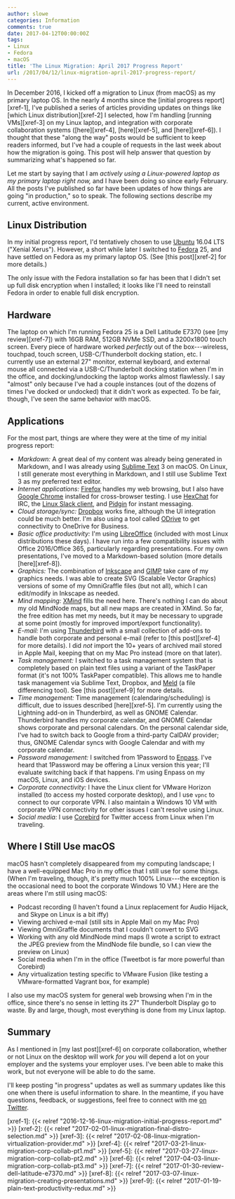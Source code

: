 ```yaml
---
author: slowe
categories: Information
comments: true
date: 2017-04-12T00:00:00Z
tags:
- Linux
- Fedora
- macOS
title: 'The Linux Migration: April 2017 Progress Report'
url: /2017/04/12/linux-migration-april-2017-progress-report/
---
```


In December 2016, I kicked off a migration to Linux (from macOS) as my primary laptop OS. In the nearly 4 months since the [initial progress report][xref-1], I've published a series of articles providing updates on things like [which Linux distribution][xref-2] I selected, how I'm handling [running VMs][xref-3] on my Linux laptop, and integration with corporate collaboration systems ([here][xref-4], [here][xref-5], and [here][xref-6]). I thought that these "along the way" posts would be sufficient to keep readers informed, but I've had a couple of requests in the last week about how the migration is going. This post will help answer that question by summarizing what's happened so far.<!--more-->

Let me start by saying that I am _actively using a Linux-powered laptop as my primary laptop right now,_ and I have been doing so since early February. All the posts I've published so far have been updates of how things are going "in production," so to speak. The following sections describe my current, active environment.

## Linux Distribution

In my initial progress report, I'd tentatively chosen to use [Ubuntu][link-1] 16.04 LTS ("Xenial Xerus"). However, a short while later I switched to [Fedora][link-2] 25, and have settled on Fedora as my primary laptop OS. (See [this post][xref-2] for more details.)

The only issue with the Fedora installation so far has been that I didn't set up full disk encryption when I installed; it looks like I'll need to reinstall Fedora in order to enable full disk encryption.

## Hardware

The laptop on which I'm running Fedora 25 is a Dell Latitude E7370 (see [my review][xref-7]) with 16GB RAM, 512GB NVMe SSD, and a 3200x1800 touch screen. Every piece of hardware worked _perfectly_ out of the box---wireless, touchpad, touch screen, USB-C/Thunderbolt docking station, etc. I currently use an external 27" monitor, external keyboard, and external mouse all connected via a USB-C/Thunderbolt docking station when I'm in the office, and docking/undocking the laptop works almost flawlessly. I say "almost" only because I've had a couple instances (out of the dozens of times I've docked or undocked) that it didn't work as expected. To be fair, though, I've seen the same behavior with macOS.

## Applications

For the most part, things are where they were at the time of my initial progress report:

* _Markdown:_ A great deal of my content was already being generated in Markdown, and I was already using [Sublime Text][link-5] 3 on macOS. On Linux, I still generate most everything in Markdown, and I still use Sublime Text 3 as my preferred text editor.
* _Internet applications:_ [Firefox][link-6] handles my web browsing, but I also have [Google Chrome][link-7] installed for cross-browser testing. I use [HexChat][link-8] for IRC, the [Linux Slack client][link-9], and [Pidgin][link-10] for instant messaging.
* _Cloud storage/sync:_ [Dropbox][link-11] works fine, although the UI integration could be much better. I'm also using a tool called [ODrive][link-12] to get connectivity to OneDrive for Business.
* _Basic office productivity:_ I'm using [LibreOffice][link-4] (included with most Linux distributions these days). I have run into a few compatibility issues with Office 2016/Office 365, particularly regarding presentations. For my own presentations, I've moved to a Markdown-based solution (more details [here][xref-8]).
* _Graphics:_ The combination of [Inkscape][link-13] and [GIMP][link-14] take care of my graphics needs. I was able to create SVG (Scalable Vector Graphics) versions of some of my OmniGraffle files (but not all), which I can edit/modify in Inkscape as needed.
* _Mind mapping:_ [XMind][link-16] fills the need here. There's nothing I can do about my old MindNode maps, but all new maps are created in XMind. So far, the free edition has met my needs, but it may be necessary to upgrade at some point (mostly for improved import/export functionality).
* _E-mail:_ I'm using [Thunderbird][link-3] with a small collection of add-ons to handle both corporate and personal e-mail (refer to [this post][xref-4] for more details). I did _not_ import the 10+ years of archived mail stored in Apple Mail, keeping that on my Mac Pro instead (more on that later).
* _Task management:_ I switched to a task management system that is completely based on plain text files using a variant of the TaskPaper format (it's not 100% TaskPaper compatible). This allows me to handle task management via Sublime Text, Dropbox, and [Meld][link-15] (a file differencing tool). See [this post][xref-9] for more details.
* _Time management:_ Time management (calendaring/scheduling) is difficult, due to issues described [here][xref-5]. I'm currently using the Lightning add-on in Thunderbird, as well as GNOME Calendar. Thunderbird handles my corporate calendar, and GNOME Calendar shows corporate and personal calendars. On the personal calendar side, I've had to switch back to Google from a third-party CalDAV provider; thus, GNOME Calendar syncs with Google Calendar and with my corporate calendar.
* _Password management:_ I switched from 1Password to [Enpass][link-17]. I've heard that 1Password may be offering a Linux version this year; I'll evaluate switching back if that happens. I'm using Enpass on my macOS, Linux, and iOS devices.
* _Corporate connectivity:_ I have the Linux client for VMware Horizon installed (to access my hosted corporate desktop), and I use `vpnc` to connect to our corporate VPN. I also maintain a Windows 10 VM with corporate VPN connectivity for other issues I can't resolve using Linux.
* _Social media:_ I use [Corebird][link-18] for Twitter access from Linux when I'm traveling.

## Where I Still Use macOS

macOS hasn't completely disappeared from my computing landscape; I have a well-equipped Mac Pro in my office that I still use for some things. (When I'm traveling, though, it's pretty much 100% Linux---the exception is the occasional need to boot the corporate Windows 10 VM.) Here are the areas where I'm still using macOS:

* Podcast recording (I haven't found a Linux replacement for Audio Hijack, and Skype on Linux is a bit iffy)
* Viewing archived e-mail (still sits in Apple Mail on my Mac Pro)
* Viewing OmniGraffle documents that I couldn't convert to SVG
* Working with any old MindNode mind maps (I wrote a script to extract the JPEG preview from the MindNode file bundle, so I can view the preview on Linux)
* Social media when I'm in the office (Tweetbot is far more powerful than Corebird)
* Any virtualization testing specific to VMware Fusion (like testing a VMware-formatted Vagrant box, for example)

I also use my macOS system for general web browsing when I'm in the office, since there's no sense in letting its 27" Thunderbolt Display go to waste. By and large, though, most everything is done from my Linux laptop.

## Summary

As I mentioned in [my last post][xref-6] on corporate collaboration, whether or not Linux on the desktop will work _for you_ will depend a lot on your employer and the systems your employer uses. I've been able to make this work, but not everyone will be able to do the same.

I'll keep posting "in progress" updates as well as summary updates like this one when there is useful information to share. In the meantime, if you have questions, feedback, or suggestions, feel free to connect with me [on Twitter][link-19].

[link-1]: https://www.ubuntu.com/desktop
[link-2]: https://getfedora.org/
[link-3]: https://www.mozilla.org/en-US/thunderbird/
[link-4]: https://www.libreoffice.org/
[link-5]: http://www.sublimetext.com/
[link-6]: https://www.mozilla.org/en-US/firefox/
[link-7]: https://www.google.com/chrome/
[link-8]: https://hexchat.github.io/
[link-9]: https://slack.com/downloads/linux
[link-10]: https://pidgin.im/
[link-11]: https://www.dropbox.com/
[link-12]: https://www.odrive.com/
[link-13]: https://inkscape.org/en/
[link-14]: https://www.gimp.org/
[link-15]: http://meldmerge.org/
[link-16]: http://www.xmind.net/
[link-17]: https://www.enpass.io/
[link-18]: http://corebird.baedert.org/
[link-19]: https://twitter.com/scott_lowe
[xref-1]: {{< relref "2016-12-16-linux-migration-initial-progress-report.md" >}}
[xref-2]: {{< relref "2017-02-01-linux-migration-final-distro-selection.md" >}}
[xref-3]: {{< relref "2017-02-08-linux-migration-virtualization-provider.md" >}}
[xref-4]: {{< relref "2017-03-21-linux-migration-corp-collab-pt1.md" >}}
[xref-5]: {{< relref "2017-03-27-linux-migration-corp-collab-pt2.md" >}}
[xref-6]: {{< relref "2017-04-03-linux-migration-corp-collab-pt3.md" >}}
[xref-7]: {{< relref "2017-01-30-review-dell-latitude-e7370.md" >}}
[xref-8]: {{< relref "2017-03-07-linux-migration-creating-presentations.md" >}}
[xref-9]: {{< relref "2017-01-19-plain-text-productivity-redux.md" >}}
